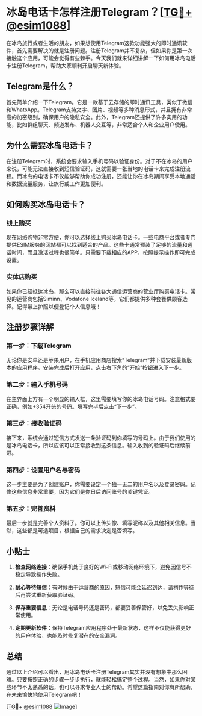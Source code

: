 # 冰岛电话卡怎样注册Telegram？[[TG💪+ @esim1088](https://t.me/s/esim1088)]

在冰岛旅行或者生活的朋友，如果想使用Telegram这款功能强大的即时通讯软件，首先需要解决的就是注册问题。注册Telegram并不复杂，但如果你是第一次接触这个应用，可能会觉得有些棘手。今天我们就来详细讲解一下如何用冰岛电话卡注册Telegram，帮助大家顺利开启聊天新体验。

## Telegram是什么？

首先简单介绍一下Telegram。它是一款基于云存储的即时通讯工具，类似于微信和WhatsApp。Telegram支持文字、图片、视频等多种消息形式，并且拥有非常高的加密级别，确保用户的隐私安全。此外，Telegram还提供了许多实用的功能，比如群组聊天、频道发布、机器人交互等，非常适合个人和企业用户使用。

## 为什么需要冰岛电话卡？

在注册Telegram时，系统会要求输入手机号码以验证身份。对于不在冰岛的用户来说，可能无法直接收到短信验证码，这就需要一张当地的电话卡来完成注册流程。而冰岛的电话卡不仅能够帮助你成功注册，还能让你在冰岛期间享受本地通话和数据流量服务，让旅行或工作更加便利。

## 如何购买冰岛电话卡？

### 线上购买

现在网络购物非常方便，你可以选择线上购买冰岛电话卡。一些电商平台或者专门提供ESIM服务的网站都可以找到适合的产品。这些卡通常预装了足够的流量和通话时间，而且激活过程也很简单。只需要下载相应的APP，按照提示操作即可完成设置。

### 实体店购买

如果你已经抵达冰岛，那么可以直接前往各大通信运营商的营业厅购买电话卡。常见的运营商包括Siminn、Vodafone Iceland等，它们都提供多种套餐供顾客选择。记得带上护照以便登记个人信息哦！

## 注册步骤详解

### 第一步：下载Telegram

无论你是安卓还是苹果用户，在手机应用商店搜索“Telegram”并下载安装最新版本的应用程序。安装完成后打开应用，点击右下角的“开始”按钮进入下一步。

### 第二步：输入手机号码

在主界面上方有一个明显的输入框，这里需要填写你的冰岛电话号码。注意格式要正确，例如+354开头的号码。填写完毕后点击“下一步”。

### 第三步：接收验证码

接下来，系统会通过短信方式发送一条验证码到你填写的号码上。由于我们使用的是冰岛电话卡，所以应该可以正常接收到这条信息。输入收到的验证码后继续前进。

### 第四步：设置用户名与密码

这一步主要是为了创建账户，你需要设定一个独一无二的用户名以及登录密码。记住这些信息非常重要，因为它们是你日后访问账号的关键凭证。

### 第五步：完善资料

最后一步就是完善个人资料了。你可以上传头像、填写昵称以及其他相关信息。当然，这些都是可选项目，根据自己的需求决定是否填写。

## 小贴士

1. **检查网络连接**：确保手机处于良好的Wi-Fi或移动网络环境下，避免因信号不稳定导致操作失败。
   
2. **耐心等待短信**：有时候由于运营商的原因，短信可能会延迟到达，请稍作等待后再尝试重新获取验证码。

3. **保存重要信息**：无论是电话号码还是密码，都要妥善保管好，以免丢失影响正常使用。

4. **定期更新软件**：保持Telegram应用程序处于最新状态，这样不仅能获得更好的用户体验，也能及时修复潜在的安全漏洞。

## 总结

通过以上介绍可以看出，用冰岛电话卡注册Telegram其实并没有想象中那么困难。只要按照正确的步骤一步步执行，就能轻松搞定整个过程。当然，如果你对某些环节不太熟悉的话，也可以寻求专业人士的帮助。希望这篇指南对你有所帮助，在未来愉快地使用Telegram吧！

[[TG💪+ @esim1088](https://t.me/s/esim1088) ![Image](https://i.postimg.cc/4NQfJmqS/Snipaste-2025-05-13-00-14-12.png)]